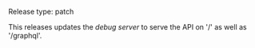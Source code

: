 Release type: patch

This releases updates the _debug server_ to serve the API on '/' as well as '/graphql'.


